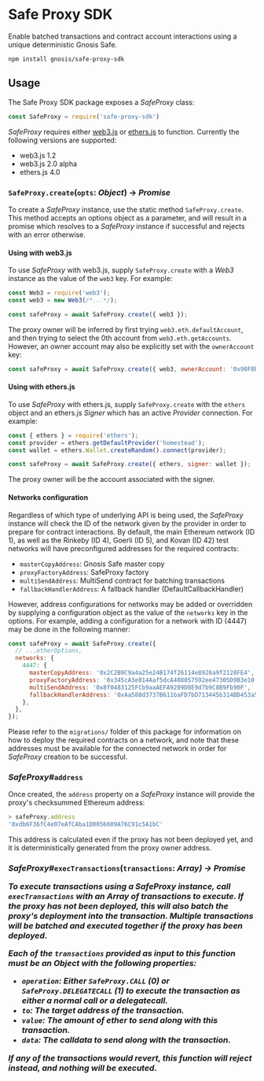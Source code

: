 # Safe Proxy SDK

Enable batched transactions and contract account interactions using a unique deterministic Gnosis Safe.

    npm install gnosis/safe-proxy-sdk

## Usage

The Safe Proxy SDK package exposes a *SafeProxy* class:

```js
const SafeProxy = require('safe-proxy-sdk')
```

*SafeProxy* requires either [web3.js](https://web3js.readthedocs.io) or [ethers.js](https://docs.ethers.io/ethers.js/html/) to function. Currently the following versions are supported:

* web3.js 1.2
* web3.js 2.0 alpha
* ethers.js 4.0

### `SafeProxy.create`(`opts`: *Object*) -> *Promise<SafeProxy>*

To create a *SafeProxy* instance, use the static method `SafeProxy.create`. This method accepts an options object as a parameter, and will result in a promise which resolves to a *SafeProxy* instance if successful and rejects with an error otherwise.

#### Using with web3.js

To use *SafeProxy* with web3.js, supply `SafeProxy.create` with a *Web3* instance as the value of the `web3` key. For example:

```js
const Web3 = require('web3');
const web3 = new Web3(/*...*/);

const safeProxy = await SafeProxy.create({ web3 });
```

The proxy owner will be inferred by first trying `web3.eth.defaultAccount`, and then trying to select the 0th account from `web3.eth.getAccounts`. However, an owner account may also be explicitly set with the `ownerAccount` key:

```js
const safeProxy = await SafeProxy.create({ web3, ownerAccount: '0x90F8bf6A479f320ead074411a4B0e7944Ea8c9C1' });
```

#### Using with ethers.js

To use *SafeProxy* with ethers.js, supply `SafeProxy.create` with the `ethers` object and an ethers.js *Signer* which has an active *Provider* connection. For example:

```js
const { ethers } = require('ethers');
const provider = ethers.getDefaultProvider('homestead');
const wallet = ethers.Wallet.createRandom().connect(provider);

const safeProxy = await SafeProxy.create({ ethers, signer: wallet });
```

The proxy owner will be the account associated with the signer.

#### Networks configuration

Regardless of which type of underlying API is being used, the *SafeProxy* instance will check the ID of the network given by the provider in order to prepare for contract interactions. By default, the main Ethereum network (ID 1), as well as the Rinkeby (ID 4), Goerli (ID 5), and Kovan (ID 42) test networks will have preconfigured addresses for the required contracts:

* `masterCopyAddress`: Gnosis Safe master copy
* `proxyFactoryAddress`: SafeProxy factory
* `multiSendAddress`: MultiSend contract for batching transactions
* `fallbackHandlerAddress`: A fallback handler (DefaultCallbackHandler)

However, address configurations for networks may be added or overridden by supplying a configuration object as the value of the `networks` key in the options. For example, adding a configuration for a network with ID (4447) may be done in the following manner:

```js
const safeProxy = await SafeProxy.create({
  // ...otherOptions,
  networks: {
    4447: {
      masterCopyAddress: '0x2C2B9C9a4a25e24B174f26114e8926a9f2128FE4',
      proxyFactoryAddress: '0x345cA3e014Aaf5dcA488057592ee47305D9B3e10',
      multiSendAddress: '0x8f0483125FCb9aaAEFA9209D8E9d7b9C8B9Fb90F',
      fallbackHandlerAddress: '0xAa588d3737B611baFD7bD713445b314BD453a5C8',
    },
  },
});
```

Please refer to the `migrations/` folder of this package for information on how to deploy the required contracts on a network, and note that these addresses must be available for the connected network in order for *SafeProxy* creation to be successful.

### *SafeProxy*#`address`

Once created, the `address` property on a *SafeProxy* instance will provide the proxy's checksummed Ethereum address:

```js
> safeProxy.address
'0xdb6F36fC4e07eAfCAba1D0056609A76C91c5A1bC'
```

This address is calculated even if the proxy has not been deployed yet, and it is deterministically generated from the proxy owner address.

### *SafeProxy*#`execTransactions`(`transactions`: *Array<Object>*) -> *Promise<TransactionReceipt>*

To execute transactions using a *SafeProxy* instance, call `execTransactions` with an *Array* of transactions to execute. If the proxy has not been deployed, this will also batch the proxy's deployment into the transaction. Multiple transactions will be batched and executed together if the proxy has been deployed.

Each of the `transactions` provided as input to this function must be an *Object* with the following properties:

* `operation`: Either `SafeProxy.CALL` (0) or `SafeProxy.DELEGATECALL` (1) to execute the transaction as either a normal call or a delegatecall.
* `to`: The target address of the transaction.
* `value`: The amount of ether to send along with this transaction.
* `data`: The calldata to send along with the transaction.

If any of the transactions would revert, this function will reject instead, and nothing will be executed.
